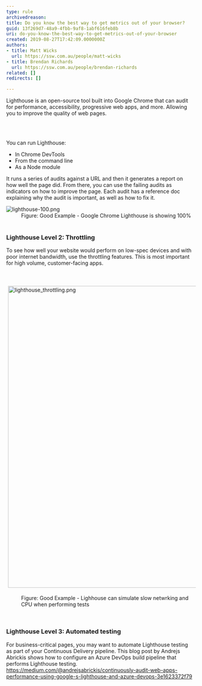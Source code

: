 ```yaml
---
type: rule
archivedreason: 
title: Do you know the best way to get metrics out of your browser?
guid: 13f269d7-48a9-4fbb-9af8-1abf616feb8b
uri: do-you-know-the-best-way-to-get-metrics-out-of-your-browser
created: 2019-08-27T17:42:09.0000000Z
authors:
- title: Matt Wicks
  url: https://ssw.com.au/people/matt-wicks
- title: Brendan Richards
  url: https://ssw.com.au/people/brendan-richards
related: []
redirects: []

---
```



<p class="ssw15-rteElement-P">​Lighthouse is an&#160;open-source tool built into Google Chrome that can audit for performance, accessibility, progressive web apps, and more. Allowing you to improve the quality of web pages.​​<br></p>
<br><excerpt class='endintro'></excerpt><br>
<p>You can run Lighthouse&#58;</p><ul><li>In Chrome DevTools</li><li>From the command line​<br></li><li>As a Node module</li></ul><p class="ssw15-rteElement-P">It runs a series of audits against a URL and then it generates a report on how well the page did. From there, you can use the failing audits as indicators on how to improve the page. Each audit has a reference doc explaining why the audit is important, as well as how to fix it.</p>
<dl class="goodImage">
   <dt>
      <img src="/PublishingImages/lighthouse-100.png" alt="lighthouse-100.png" />
   </dt><dd>Figure&#58; Good Example - Google Chrome Lighthouse is showing 100%<br><br></dd><h3 class="ssw15-rteElement-H3">​​​​Lighthouse Level 2&#58; Throttling<br></h3><p class="ssw15-rteElement-P">To see how well your website would perform on low-spec&#160;devices and with poor internet bandwidth, use the throttling features. This is most important for high volume, customer-facing apps.&#160;<br></p><p class="ssw15-rteElement-P"><br>​<img src="/SiteAssets/the-best-way-to-get-metrics-out-of-your-browser/lighthouse_throttling.png" alt="lighthouse_throttling.png" style="margin&#58;5px;width&#58;808px;" /><br></p><dd class="ssw15-rteElement-FigureGood">Figure&#58; Good Example - Lighhouse can simulate slow netwrking and CPU when performing tests<br></dd><p class="ssw15-rteElement-P">​<br></p><h3 class="ssw15-rteElement-H3">Lighthouse Level 3&#58; Automated testing<br></h3><p class="ssw15-rteElement-P">For business-critical pages, you may want to automate Lighthouse testing as part of your Continuous&#160;Delivery pipeline. This blog post by&#160;Andrejs Abrickis shows how to configure an Azure DevOps&#160;build&#160;pipeline that performs Lighthouse testing.<br><a href="https&#58;//medium.com/%40andrejsabrickis/continuously-audit-web-apps-performance-using-google-s-lighthouse-and-azure-devops-3e1623372f79">https&#58;//medium.com/@andrejsabrickis/continuously-audit-web-apps-performance-using-google-s-lighthouse-and-azure-devops-3e1623372f79​</a><br>​<br>​<br></p><p class="ssw15-rteElement-P"><br></p></dl>


